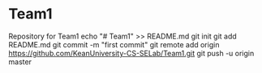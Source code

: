 # Team1
Repository for Team1
echo "# Team1" >> README.md
git init
git add README.md
git commit -m "first commit"
git remote add origin https://github.com/KeanUniversity-CS-SELab/Team1.git
git push -u origin master
